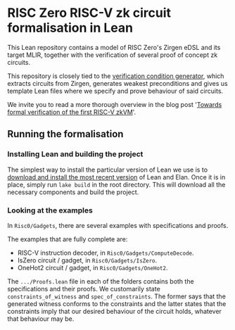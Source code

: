 # RISC Zero RISC-V zk circuit formalisation in Lean

This Lean repository contains a model of RISC Zero's Zirgen eDSL and its target MLIR,
together with the verification of several proof of concept zk circuits.

This repository is closely tied to the [verification condition generator](https://github.com/NethermindEth/risczero-fv-extractor/),
which extracts circuits from Zirgen, generates weakest preconditions and gives us template Lean files
where we specify and prove behaviour of said circuits.

We invite you to read a more thorough overview in the blog post '[Towards formal verification of the first RISC-V zkVM](https://www.nethermind.io/blog/towards-formal-verification-of-the-first-risc-v-zkvm)'.

## Running the formalisation

### Installing Lean and building the project
The simplest way to install the particular version of Lean we use is to [download and install the most recent version](https://lean-lang.org/lean4/doc/quickstart.html) of Lean and Elan.
Once it is in place, simply run `lake build` in the root directory. This will download all the necessary components and build the project.

### Looking at the examples
In `Risc0/Gadgets`, there are several examples with specifications and proofs.

The examples that are fully complete are: 
- RISC-V instruction decoder, in `Risc0/Gadgets/ComputeDecode`.
- IsZero circuit / gadget, in `Risc0/Gadgets/IsZero`.
- OneHot2 circuit / gadget, in `Risc0/Gadgets/OneHot2`.

The `.../Proofs.lean` file in each of the folders contains both the specifications and their proofs.
We customarily state `constraints_of_witness` and `spec_of_constraints`.
The former says that the generated witness conforms to the constraints and the latter states that
the constraints imply that our desired behaviour of the circuit holds, whatever that behaviour may be.
